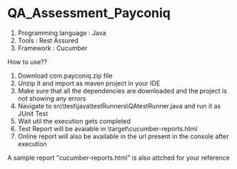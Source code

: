 # QA_Assessment_Payconiq

1. Programming language : Java
2. Tools : Rest Assured
3. Framework : Cucumber

How to use??
1. Download com.payconiq.zip file
2. Unzip it and import as maven project in your IDE
3. Make sure that all the dependencies are downloaded and the project is not showing any errors
4. Navigate to src\test\java\testRunners\QAtestRunner.java and run it as JUnit Test
5. Wait util the execution gets completed
6. Test Report will be avaiable in \target\cucumber-reports.html
7. Online report will also be available in the url present in the console after execution


A sample report "cucumber-reports.html" is also attched for your reference
